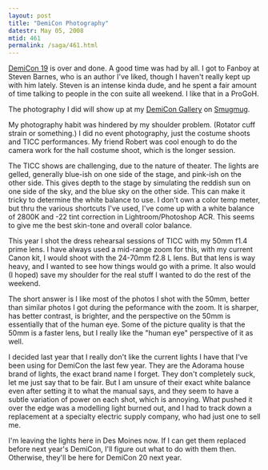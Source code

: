 ```yaml
---
layout: post
title: "DemiCon Photography"
datestr: May 05, 2008
mtid: 461
permalink: /saga/461.html
---
```


<a href="http://www.demicon.org/19/main.html" title="DemiCon 19 Web Site">DemiCon 19</a> is over and done.  A good time was had by all.  I got to Fanboy at Steven Barnes, who is an author I've liked, though I haven't really kept up with him lately.  Steven is an intense kinda dude, and he spent a fair amount of time talking to people in the con suite all weekend.  I like that in a ProGoH.

The photography I did will show up at my <a href="http://wookie.smugmug.com/DemiCon" title="DemiCon Galleries">DemiCon Gallery</a> on <a href="http://wookie.smugmug.com" title="Wookie at Smugmug">Smugmug</a>.

My photography habit was hindered by my shoulder problem.  (Rotator cuff strain or something.)  I did no event photography, just the costume shoots and TICC performances.  My friend Robert was cool enough to do the camera work for the hall costume shoot, which is the longer session.

The TICC shows are challenging, due to the nature of theater.  The lights are gelled, generally blue-ish on one side of the stage, and pink-ish on the other side.  This gives depth to the stage by simulating the reddish sun on one side of the sky, and the blue sky on the other side.  This can make it tricky to determine the white balance to use.  I don't own a color temp meter, but thru the various shortcuts I've used, I've come up with a white balance of 2800K and -22 tint correction in Lightroom/Photoshop ACR.  This seems to give me the best skin-tone and overall color balance.

This year I shot the dress rehearsal sessions of TICC with my 50mm f1.4 prime lens.  I have always used a mid-range zoom for this, with my current Canon kit, I would shoot with the 24-70mm f2.8 L lens.  But that lens is way heavy, and I wanted to see how things would go with a prime.  It also would (I hoped) save my shoulder for the real stuff I wanted to do the rest of the weekend.

The short answer is I like most of the photos I shot with the 50mm, better than similar photos I got during the peformance with the zoom.  It is sharper, has better contrast, is brighter, and the perspective on the 50mm is essentially that of the human eye.  Some of the picture quality is that the 50mm is a faster lens, but I really like the "human eye" perspective of it as well.

I decided last year that I really don't like the current lights I have that I've been using for DemiCon the last few year.  They are the Adorama house brand of lights, the exact brand name I forget.  They don't completely suck, let me just say that to be fair.  But I am unsure of their exact white balance even after setting it to what the manual says, and they seem to have a subtle variation of power on each shot, which is annoying.  What pushed it over the edge was a modelling light burned out, and I had to track down a replacement at a specialty electric supply company, who had just one to sell me.

I'm leaving the lights here in Des Moines now.  If I can get them replaced before next year's DemiCon, I'll figure out what to do with them then.  Otherwise, they'll be here for DemiCon 20 next year.

